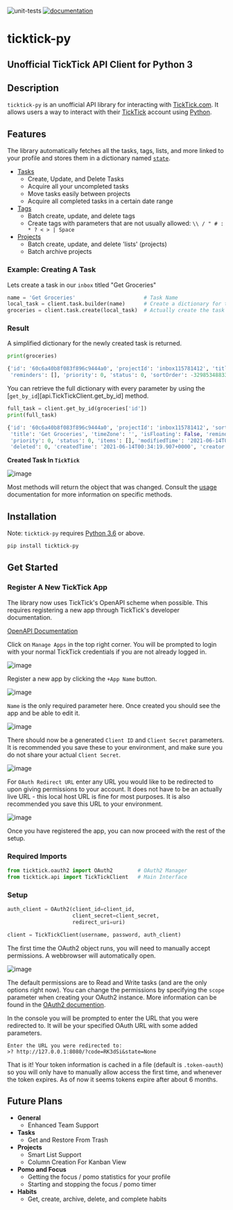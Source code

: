 ![unit-tests](https://github.com/lazeroffmichael/ticktick-py/workflows/unit-tests/badge.svg)
[![documentation](https://img.shields.io/badge/docs-mkdocs%20material-blue.svg?style=flat)](https://lazeroffmichael.github.io/ticktick-py/)

# ticktick-py
## Unofficial TickTick API Client for Python 3

## Description
`ticktick-py` is an unofficial API library for interacting with [TickTick.com](<https://www.ticktick.com/>). 
It allows
users a way to interact with their [TickTick](<https://www.ticktick.com/>) account 
using [Python](https://www.python.org/). 

## Features

The library automatically fetches all the tasks, tags, lists, and more linked to your profile and stores them in a 
dictionary named [`state`](usage/api/#state).

 - [Tasks](usage/tasks.md)
    - Create, Update, and Delete Tasks
    - Acquire all your uncompleted tasks
    - Move tasks easily between projects
    - Acquire all completed tasks in a certain date range
 - [Tags](usage/tags.md)
    - Batch create, update, and delete tags
    - Create tags with parameters that are not usually allowed: `\\ / " # : * ? < > | Space`
 - [Projects](usage/projects.md)
    - Batch create, update, and delete 'lists' (projects)
    - Batch archive projects

### Example: Creating A Task

Lets create a task in our ```inbox``` titled "Get Groceries"

``` python
name = 'Get Groceries'                      # Task Name
local_task = client.task.builder(name)      # Create a dictionary for the task
groceries = client.task.create(local_task)  # Actually create the task
```

### Result

A simplified dictionary for the newly created task is returned.

```python
print(groceries)

{'id': '60c6a40b8f083f896c9444a0', 'projectId': 'inbox115781412', 'title': 'Get Groceries', 'timeZone': '', 
 'reminders': [], 'priority': 0, 'status': 0, 'sortOrder': -3298534883328, 'items': []}
```
You can retrieve the full dictionary with every parameter by using the [`get_by_id`][api.TickTickClient.get_by_id] 
method. 

```python
full_task = client.get_by_id(groceries['id'])
print(full_task)

{'id': '60c6a40b8f083f896c9444a0', 'projectId': 'inbox115781412', 'sortOrder': -3298534883328, 
 'title': 'Get Groceries', 'timeZone': '', 'isFloating': False, 'reminder': '', 'reminders': [], 
 'priority': 0, 'status': 0, 'items': [], 'modifiedTime': '2021-06-14T00:34:19.907+0000', 'etag': 't8xnwewi', 
 'deleted': 0, 'createdTime': '2021-06-14T00:34:19.907+0000', 'creator': 113581412, 'tags': [], 'kind': 'TEXT'}
```

**Created Task In `TickTick`**

![image](https://user-images.githubusercontent.com/56806733/121826787-7c5ef980-cc6e-11eb-8483-745df39e973b.png)

Most methods will return the object that was changed. Consult the [usage](usage/api.md) documentation for more information on specific methods.

    
## Installation

Note: `ticktick-py` requires [Python 3.6](https://www.python.org/downloads/) or above.

```md
pip install ticktick-py
```

## Get Started 

### Register A New TickTick App

The library now uses TickTick's OpenAPI scheme when possible. This requires registering
a new app through TickTick's developer documentation.

[OpenAPI Documentation](https://developer.ticktick.com/docs#/openapi)

Click on `Manage Apps` in the top right corner. You will be prompted to login with your 
normal TickTick credentials if you are not already logged in. 

![image](https://user-images.githubusercontent.com/56806733/121824548-c4c3ea80-cc61-11eb-8160-698b6ae5c9f6.png)

Register a new app by clicking the `+App Name` button.

![image](https://user-images.githubusercontent.com/56806733/121824646-87139180-cc62-11eb-9911-fc8bc4d6c3d6.png)

`Name` is the only required parameter here. Once created you should see the app and be able to edit it. 

![image](https://user-images.githubusercontent.com/56806733/121825007-e377b080-cc64-11eb-957c-cedf3ef8f7fd.png)

There should now be a generated `Client ID` and `Client Secret` parameters. It is recommended you save these to your
environment, and make sure you do not share your actual `Client Secret`. 

![image](https://user-images.githubusercontent.com/56806733/121825074-584aea80-cc65-11eb-8262-8dde4d9481a1.png)

For `OAuth Redirect URL` enter any URL you would like to be redirected to upon giving permissions to your account. 
It does not have to be an actually live URL - this local host URL is fine for most purposes. It is also recommended you 
save this URL to your environment.

![image](https://user-images.githubusercontent.com/56806733/121825203-e1fab800-cc65-11eb-9a2d-38d0787c5b1b.png)

Once you have registered the app, you can now proceed with the rest of the setup. 

### Required Imports

``` python
from ticktick.oauth2 import OAuth2        # OAuth2 Manager
from ticktick.api import TickTickClient   # Main Interface
```

### Setup

``` python
auth_client = OAuth2(client_id=client_id,
                     client_secret=client_secret,
                     redirect_uri=uri)

client = TickTickClient(username, password, auth_client)
```

The first time the OAuth2 object runs, you will need to manually accept permissions. A webbrowser will automatically
open.

![image](https://user-images.githubusercontent.com/56806733/121825814-479c7380-cc69-11eb-8b0d-a2ff6ef1e8bd.png)

The default permissions are to Read and Write tasks (and are the only options right now). You can change the permissions
by specifying the `scope` parameter when creating your OAuth2 instance. More information can be found in the 
[OAuth2 documention](usage/oauth2.md).

In the console you will be prompted to enter the URL that you were redirected to. It will be your specified OAuth URL 
with some added parameters.

```
Enter the URL you were redirected to:
>? http://127.0.0.1:8080/?code=RK3dSi&state=None
```

That is it! Your token information is cached in a file (default is `.token-oauth`) so you will only have to manually 
allow access the first time, and whenever the token expires. As of now it seems tokens expire after about 6 months.

## Future Plans

- **General**
    - Enhanced Team Support
- **Tasks**
    - Get and Restore From Trash  
- **Projects**
    - Smart List Support
    - Column Creation For Kanban View
- **Pomo and Focus**  
    - Getting the focus / pomo statistics for your profile  
    - Starting and stopping the focus / pomo timer    
- **Habits**  
    - Get, create, archive, delete, and complete habits
